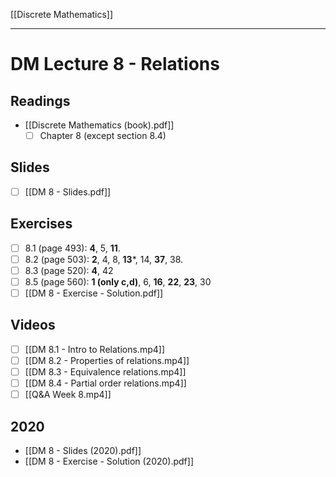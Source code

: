 [[Discrete Mathematics]]

---

# DM Lecture 8 - Relations

## Readings
- [[Discrete Mathematics (book).pdf]]
	- [ ] Chapter 8 (except section 8.4)

## Slides
- [ ] [[DM 8 - Slides.pdf]]

## Exercises
- [ ] 8.1 (page 493): **4**, 5, **11**.
- [ ] 8.2 (page 503): **2**, 4, 8, **13***, 14, **37**, 38.
- [ ] 8.3 (page 520): **4**, 42
- [ ] 8.5 (page 560): **1 (only c,d)**, 6, **16**, **22**, **23**, 30
- [ ] [[DM 8 - Exercise - Solution.pdf]]

## Videos
- [ ] [[DM 8.1 - Intro to Relations.mp4]]
- [ ] [[DM 8.2 - Properties of relations.mp4]]
- [ ] [[DM 8.3 - Equivalence relations.mp4]]
- [ ] [[DM 8.4 - Partial order relations.mp4]]
- [ ] [[Q&A Week 8.mp4]]

## 2020
- [[DM 8 - Slides (2020).pdf]]
- [[DM 8 - Exercise - Solution (2020).pdf]]